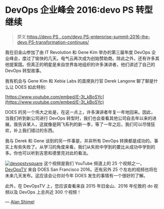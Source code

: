 # DevOps 企业峰会 2016:devo PS 转型继续

> 原文:[https://devo PS . com/devo PS-enterprise-summit-2016-the-devo PS-transformation-continues/](https://devops.com/devops-enterprise-summit-2016-the-devops-transformation-continues/)

我在旧金山参加了由 IT Revolution 和 Gene Kim 举办的第三届年度 DevOps 企业峰会，度过了愉快的几天。电气云再次成为创始赞助商。除此之外，还有许多其他提案国。但真正的明星是来自世界各地组织的许多演讲者，他们讲述了自己的 DevOps 转型故事。

我有机会与 Gene Kim 和 Xebia Labs 的首席执行官 Derek Langone 聊了聊是什么让 DOES 如此特别:

[https://www.youtube.com/embed/E-3t_kBoSYc](https://www.youtube.com/embed/E-3t_kBoSYc)

DOES 的另一个伟大之处是，在这一点上，许多演讲者年复一年地回来。因此，当我们听到新公司进行 DevOps 转型时，我们也会查看其他公司自去年以来的进展。我告诉某人，这就像是网飞系列的新一季，等了一年之后，我们可以尽情狂欢，补上我们错过的东西。

我与 Derek 和 Gene 谈到的另一件事是，并非所有 DevOps 转换都是成功的。事实上有些失败了。从学习的角度来看，我们从失败中学到的要比从成功中学到的多。你也可以听到吉恩和德里克对此的看法。

[![devopstvsquare](../Images/393b67291b8e92d758673b037b9d64b9.png)](https://devops.com/wp-content/uploads/2016/11/DevOpsTVSquare.png) 这个视频是我们 YouTube 频道上的 25 个视频之一， [DevOpsTV](https://www.youtube.com/channel/UC-zcE077X98oTEDPwKkDQxQ) 来自 DOES San Francisco 2016。还有另外 25 个左右的视频也将在未来几天发布。这应该会让你对今年 DOES 发生的事情有一个很好的了解。

此外，在 DevOpsTV 上，您应该查看来自 2015 年旧金山、2016 年伦敦的 do 视频以及 DevOps 上总共近 300 个视频！

— [Alan Shimel](https://devops.com/author/ashimmy/)